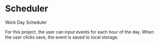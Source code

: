 # Scheduler

Work Day Scheduler

For this project, the user can input events for each hour of the day. When the user clicks save, the event is saved to local storage.
